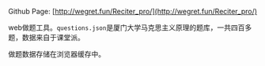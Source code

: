Github Page: [http://wegret.fun/Reciter_pro/](http://wegret.fun/Reciter_pro/)

web做题工具。`questions.json`是厦门大学马克思主义原理的题库，一共四百多题，数据来自于课堂派。

做题数据存储在浏览器缓存中。
